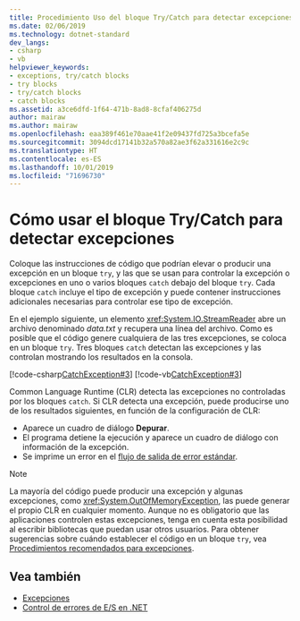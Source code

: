 ```yaml
---
title: Procedimiento Uso del bloque Try/Catch para detectar excepciones
ms.date: 02/06/2019
ms.technology: dotnet-standard
dev_langs:
- csharp
- vb
helpviewer_keywords:
- exceptions, try/catch blocks
- try blocks
- try/catch blocks
- catch blocks
ms.assetid: a3ce6dfd-1f64-471b-8ad8-8cfaf406275d
author: mairaw
ms.author: mairaw
ms.openlocfilehash: eaa389f461e70aae41f2e09437fd725a3bcefa5e
ms.sourcegitcommit: 3094dcd17141b32a570a82ae3f62a331616e2c9c
ms.translationtype: HT
ms.contentlocale: es-ES
ms.lasthandoff: 10/01/2019
ms.locfileid: "71696730"
---
```

# <a name="how-to-use-the-trycatch-block-to-catch-exceptions"></a>Cómo usar el bloque Try/Catch para detectar excepciones

Coloque las instrucciones de código que podrían elevar o producir una excepción en un bloque `try`, y las que se usan para controlar la excepción o excepciones en uno o varios bloques `catch` debajo del bloque `try`. Cada bloque `catch` incluye el tipo de excepción y puede contener instrucciones adicionales necesarias para controlar ese tipo de excepción.

En el ejemplo siguiente, un elemento <xref:System.IO.StreamReader> abre un archivo denominado *data.txt* y recupera una línea del archivo. Como es posible que el código genere cualquiera de las tres excepciones, se coloca en un bloque `try`. Tres bloques `catch` detectan las excepciones y las controlan mostrando los resultados en la consola.

[!code-csharp[CatchException#3](~/samples/snippets/csharp/VS_Snippets_CLR/CatchException/CS/catchexception2.cs#3)]
[!code-vb[CatchException#3](~/samples/snippets/visualbasic/VS_Snippets_CLR/CatchException/VB/catchexception2.vb#3)]

Common Language Runtime (CLR) detecta las excepciones no controladas por los bloques `catch`. Si CLR detecta una excepción, puede producirse uno de los resultados siguientes, en función de la configuración de CLR:

- Aparece un cuadro de diálogo **Depurar**.
- El programa detiene la ejecución y aparece un cuadro de diálogo con información de la excepción.
- Se imprime un error en el [flujo de salida de error estándar](xref:System.Console.Error).

> [!NOTE]
> La mayoría del código puede producir una excepción y algunas excepciones, como <xref:System.OutOfMemoryException>, las puede generar el propio CLR en cualquier momento. Aunque no es obligatorio que las aplicaciones controlen estas excepciones, tenga en cuenta esta posibilidad al escribir bibliotecas que puedan usar otros usuarios. Para obtener sugerencias sobre cuándo establecer el código en un bloque `try`, vea [Procedimientos recomendados para excepciones](best-practices-for-exceptions.md).

## <a name="see-also"></a>Vea también

- [Excepciones](index.md)
- [Control de errores de E/S en .NET](../io/handling-io-errors.md)
